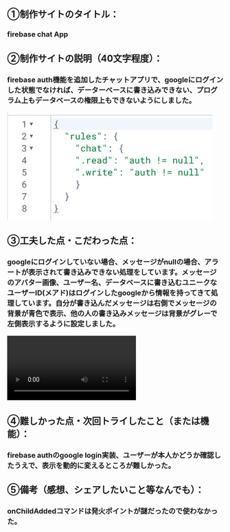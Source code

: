 ## 	&#9312;制作サイトのタイトル：
### firebase chat App

## &#9313;制作サイトの説明（40文字程度）：
### firebase auth機能を追加したチャットアプリで、googleにログインした状態でなければ、データーベースに書き込みできない、プログラム上もデータベースの権限上もできないようにしました。
![alt text](src/assets/firebase_rule.jpg)

## &#9314;工夫した点・こだわった点：
### googleにログインしていない場合、メッセージがnullの場合、アラートが表示されて書き込みできない処理をしています。メッセージのアバター画像、ユーザー名、データベースに書き込むユニークなユーザーID(メアド)はログインしたgoogleから情報を持ってきて処理しています。自分が書き込んだメッセージは右側でメッセージの背景が青色で表示、他の人の書き込みメッセージは背景がグレーで左側表示するように設定しました。
<video controls src="src/assets/React App - Google Chrome 2024-11-21 09-57-23.mp4" title="Title"></video>
## &#9315;難しかった点・次回トライしたこと（または機能）：
### firebase authのgoogle login実装、ユーザーが本人かどうか確認したうえで、表示を動的に変えるところが難しかった。


## &#9316;備考（感想、シェアしたいこと等なんでも）：
### onChildAddedコマンドは発火ポイントが謎だったので使わなかった。
